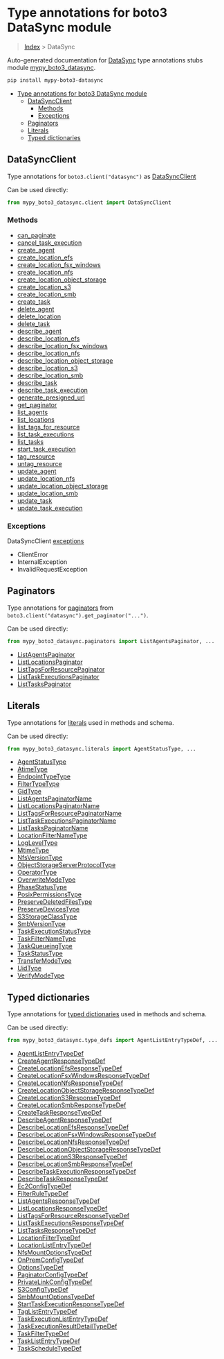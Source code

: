 # Type annotations for boto3 DataSync module

> [Index](..) > DataSync

Auto-generated documentation for
[DataSync](https://boto3.amazonaws.com/v1/documentation/api/1.17.77/reference/services/datasync.html#DataSync)
type annotations stubs module
[mypy_boto3_datasync](https://pypi.org/project/mypy-boto3-datasync/).

```bash
pip install mypy-boto3-datasync
```

- [Type annotations for boto3 DataSync module](#type-annotations-for-boto3-datasync-module)
  - [DataSyncClient](#datasyncclient)
    - [Methods](#methods)
    - [Exceptions](#exceptions)
  - [Paginators](#paginators)
  - [Literals](#literals)
  - [Typed dictionaries](#typed-dictionaries)

## DataSyncClient

Type annotations for `boto3.client("datasync")` as
[DataSyncClient](./client.md)

Can be used directly:

```python
from mypy_boto3_datasync.client import DataSyncClient
```

### Methods

- [can_paginate](./client.md#can_paginate)
- [cancel_task_execution](./client.md#cancel_task_execution)
- [create_agent](./client.md#create_agent)
- [create_location_efs](./client.md#create_location_efs)
- [create_location_fsx_windows](./client.md#create_location_fsx_windows)
- [create_location_nfs](./client.md#create_location_nfs)
- [create_location_object_storage](./client.md#create_location_object_storage)
- [create_location_s3](./client.md#create_location_s3)
- [create_location_smb](./client.md#create_location_smb)
- [create_task](./client.md#create_task)
- [delete_agent](./client.md#delete_agent)
- [delete_location](./client.md#delete_location)
- [delete_task](./client.md#delete_task)
- [describe_agent](./client.md#describe_agent)
- [describe_location_efs](./client.md#describe_location_efs)
- [describe_location_fsx_windows](./client.md#describe_location_fsx_windows)
- [describe_location_nfs](./client.md#describe_location_nfs)
- [describe_location_object_storage](./client.md#describe_location_object_storage)
- [describe_location_s3](./client.md#describe_location_s3)
- [describe_location_smb](./client.md#describe_location_smb)
- [describe_task](./client.md#describe_task)
- [describe_task_execution](./client.md#describe_task_execution)
- [generate_presigned_url](./client.md#generate_presigned_url)
- [get_paginator](./client.md#get_paginator)
- [list_agents](./client.md#list_agents)
- [list_locations](./client.md#list_locations)
- [list_tags_for_resource](./client.md#list_tags_for_resource)
- [list_task_executions](./client.md#list_task_executions)
- [list_tasks](./client.md#list_tasks)
- [start_task_execution](./client.md#start_task_execution)
- [tag_resource](./client.md#tag_resource)
- [untag_resource](./client.md#untag_resource)
- [update_agent](./client.md#update_agent)
- [update_location_nfs](./client.md#update_location_nfs)
- [update_location_object_storage](./client.md#update_location_object_storage)
- [update_location_smb](./client.md#update_location_smb)
- [update_task](./client.md#update_task)
- [update_task_execution](./client.md#update_task_execution)

### Exceptions

DataSyncClient [exceptions](./client.md#exceptions)

- ClientError
- InternalException
- InvalidRequestException

## Paginators

Type annotations for [paginators](./paginators.md) from
`boto3.client("datasync").get_paginator("...")`.

Can be used directly:

```python
from mypy_boto3_datasync.paginators import ListAgentsPaginator, ...
```

- [ListAgentsPaginator](./paginators.md#listagentspaginator)
- [ListLocationsPaginator](./paginators.md#listlocationspaginator)
- [ListTagsForResourcePaginator](./paginators.md#listtagsforresourcepaginator)
- [ListTaskExecutionsPaginator](./paginators.md#listtaskexecutionspaginator)
- [ListTasksPaginator](./paginators.md#listtaskspaginator)

## Literals

Type annotations for [literals](./literals.md) used in methods and schema.

Can be used directly:

```python
from mypy_boto3_datasync.literals import AgentStatusType, ...
```

- [AgentStatusType](./literals.md#agentstatustype)
- [AtimeType](./literals.md#atimetype)
- [EndpointTypeType](./literals.md#endpointtypetype)
- [FilterTypeType](./literals.md#filtertypetype)
- [GidType](./literals.md#gidtype)
- [ListAgentsPaginatorName](./literals.md#listagentspaginatorname)
- [ListLocationsPaginatorName](./literals.md#listlocationspaginatorname)
- [ListTagsForResourcePaginatorName](./literals.md#listtagsforresourcepaginatorname)
- [ListTaskExecutionsPaginatorName](./literals.md#listtaskexecutionspaginatorname)
- [ListTasksPaginatorName](./literals.md#listtaskspaginatorname)
- [LocationFilterNameType](./literals.md#locationfilternametype)
- [LogLevelType](./literals.md#logleveltype)
- [MtimeType](./literals.md#mtimetype)
- [NfsVersionType](./literals.md#nfsversiontype)
- [ObjectStorageServerProtocolType](./literals.md#objectstorageserverprotocoltype)
- [OperatorType](./literals.md#operatortype)
- [OverwriteModeType](./literals.md#overwritemodetype)
- [PhaseStatusType](./literals.md#phasestatustype)
- [PosixPermissionsType](./literals.md#posixpermissionstype)
- [PreserveDeletedFilesType](./literals.md#preservedeletedfilestype)
- [PreserveDevicesType](./literals.md#preservedevicestype)
- [S3StorageClassType](./literals.md#s3storageclasstype)
- [SmbVersionType](./literals.md#smbversiontype)
- [TaskExecutionStatusType](./literals.md#taskexecutionstatustype)
- [TaskFilterNameType](./literals.md#taskfilternametype)
- [TaskQueueingType](./literals.md#taskqueueingtype)
- [TaskStatusType](./literals.md#taskstatustype)
- [TransferModeType](./literals.md#transfermodetype)
- [UidType](./literals.md#uidtype)
- [VerifyModeType](./literals.md#verifymodetype)

## Typed dictionaries

Type annotations for [typed dictionaries](./type_defs.md) used in methods and
schema.

Can be used directly:

```python
from mypy_boto3_datasync.type_defs import AgentListEntryTypeDef, ...
```

- [AgentListEntryTypeDef](./type_defs.md#agentlistentrytypedef)
- [CreateAgentResponseTypeDef](./type_defs.md#createagentresponsetypedef)
- [CreateLocationEfsResponseTypeDef](./type_defs.md#createlocationefsresponsetypedef)
- [CreateLocationFsxWindowsResponseTypeDef](./type_defs.md#createlocationfsxwindowsresponsetypedef)
- [CreateLocationNfsResponseTypeDef](./type_defs.md#createlocationnfsresponsetypedef)
- [CreateLocationObjectStorageResponseTypeDef](./type_defs.md#createlocationobjectstorageresponsetypedef)
- [CreateLocationS3ResponseTypeDef](./type_defs.md#createlocations3responsetypedef)
- [CreateLocationSmbResponseTypeDef](./type_defs.md#createlocationsmbresponsetypedef)
- [CreateTaskResponseTypeDef](./type_defs.md#createtaskresponsetypedef)
- [DescribeAgentResponseTypeDef](./type_defs.md#describeagentresponsetypedef)
- [DescribeLocationEfsResponseTypeDef](./type_defs.md#describelocationefsresponsetypedef)
- [DescribeLocationFsxWindowsResponseTypeDef](./type_defs.md#describelocationfsxwindowsresponsetypedef)
- [DescribeLocationNfsResponseTypeDef](./type_defs.md#describelocationnfsresponsetypedef)
- [DescribeLocationObjectStorageResponseTypeDef](./type_defs.md#describelocationobjectstorageresponsetypedef)
- [DescribeLocationS3ResponseTypeDef](./type_defs.md#describelocations3responsetypedef)
- [DescribeLocationSmbResponseTypeDef](./type_defs.md#describelocationsmbresponsetypedef)
- [DescribeTaskExecutionResponseTypeDef](./type_defs.md#describetaskexecutionresponsetypedef)
- [DescribeTaskResponseTypeDef](./type_defs.md#describetaskresponsetypedef)
- [Ec2ConfigTypeDef](./type_defs.md#ec2configtypedef)
- [FilterRuleTypeDef](./type_defs.md#filterruletypedef)
- [ListAgentsResponseTypeDef](./type_defs.md#listagentsresponsetypedef)
- [ListLocationsResponseTypeDef](./type_defs.md#listlocationsresponsetypedef)
- [ListTagsForResourceResponseTypeDef](./type_defs.md#listtagsforresourceresponsetypedef)
- [ListTaskExecutionsResponseTypeDef](./type_defs.md#listtaskexecutionsresponsetypedef)
- [ListTasksResponseTypeDef](./type_defs.md#listtasksresponsetypedef)
- [LocationFilterTypeDef](./type_defs.md#locationfiltertypedef)
- [LocationListEntryTypeDef](./type_defs.md#locationlistentrytypedef)
- [NfsMountOptionsTypeDef](./type_defs.md#nfsmountoptionstypedef)
- [OnPremConfigTypeDef](./type_defs.md#onpremconfigtypedef)
- [OptionsTypeDef](./type_defs.md#optionstypedef)
- [PaginatorConfigTypeDef](./type_defs.md#paginatorconfigtypedef)
- [PrivateLinkConfigTypeDef](./type_defs.md#privatelinkconfigtypedef)
- [S3ConfigTypeDef](./type_defs.md#s3configtypedef)
- [SmbMountOptionsTypeDef](./type_defs.md#smbmountoptionstypedef)
- [StartTaskExecutionResponseTypeDef](./type_defs.md#starttaskexecutionresponsetypedef)
- [TagListEntryTypeDef](./type_defs.md#taglistentrytypedef)
- [TaskExecutionListEntryTypeDef](./type_defs.md#taskexecutionlistentrytypedef)
- [TaskExecutionResultDetailTypeDef](./type_defs.md#taskexecutionresultdetailtypedef)
- [TaskFilterTypeDef](./type_defs.md#taskfiltertypedef)
- [TaskListEntryTypeDef](./type_defs.md#tasklistentrytypedef)
- [TaskScheduleTypeDef](./type_defs.md#taskscheduletypedef)

